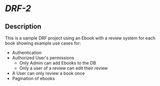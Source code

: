 # _DRF-2_

## Description

This is a sample DRF project using an Ebook with a review system for each book
showing example use cases for:

- Authentication
- Authorized User's permissions
  - Only Admin can add Ebooks to the DB
  - Only a user of a review can edit their review
- A User can only review a book once
- Pagination of ebooks
